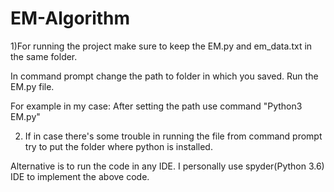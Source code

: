 # EM-Algorithm
1)For running the project make sure to keep the EM.py and em_data.txt in the same folder.

In command prompt change the path to folder in which you saved.
Run the EM.py file.

For example in my case:
After setting the path use command "Python3 EM.py"

2) If in case there's some trouble in running the file from command prompt try to put the folder where python is installed.

Alternative is to run the code in any IDE. I personally use spyder(Python 3.6) IDE to implement the above code.
